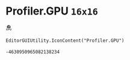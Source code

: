 # Profiler.GPU `16x16`
<img src="/img/Profiler.GPU.png" width=16 height=16>

``` CSharp
EditorGUIUtility.IconContent("Profiler.GPU")
```
```
-4630950965082138234
```
